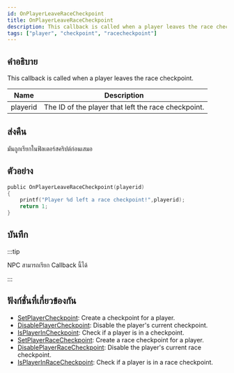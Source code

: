 ```yaml
---
id: OnPlayerLeaveRaceCheckpoint
title: OnPlayerLeaveRaceCheckpoint
description: This callback is called when a player leaves the race checkpoint.
tags: ["player", "checkpoint", "racecheckpoint"]
---
```


## คำอธิบาย

This callback is called when a player leaves the race checkpoint.

| Name     | Description                                         |
| -------- | --------------------------------------------------- |
| playerid | The ID of the player that left the race checkpoint. |

## ส่งคืน

มันถูกเรียกในฟิลเตอร์สคริปต์ก่อนเสมอ

## ตัวอย่าง

```c
public OnPlayerLeaveRaceCheckpoint(playerid)
{
    printf("Player %d left a race checkpoint!",playerid);
    return 1;
}
```

## บันทึก

:::tip

NPC สามารถเรียก Callback นี้ได้

:::

## ฟังก์ชั่นที่เกี่ยวข้องกัน

- [SetPlayerCheckpoint](../../scripting/functions/SetPlayerCheckpoint.md): Create a checkpoint for a player.
- [DisablePlayerCheckpoint](../../scripting/functions/DisablePlayerCheckpoint.md): Disable the player's current checkpoint.
- [IsPlayerInCheckpoint](../../scripting/functions/IsPlayerInRaceCheckpoint.md): Check if a player is in a checkpoint.
- [SetPlayerRaceCheckpoint](../../scripting/functions/SetPlayerRaceCheckpoint.md): Create a race checkpoint for a player.
- [DisablePlayerRaceCheckpoint](../../scripting/functions/DisablePlayerRaceCheckpoint.md): Disable the player's current race checkpoint.
- [IsPlayerInRaceCheckpoint](../../scripting/functions/IsPlayerInRaceCheckpoint.md): Check if a player is in a race checkpoint.

